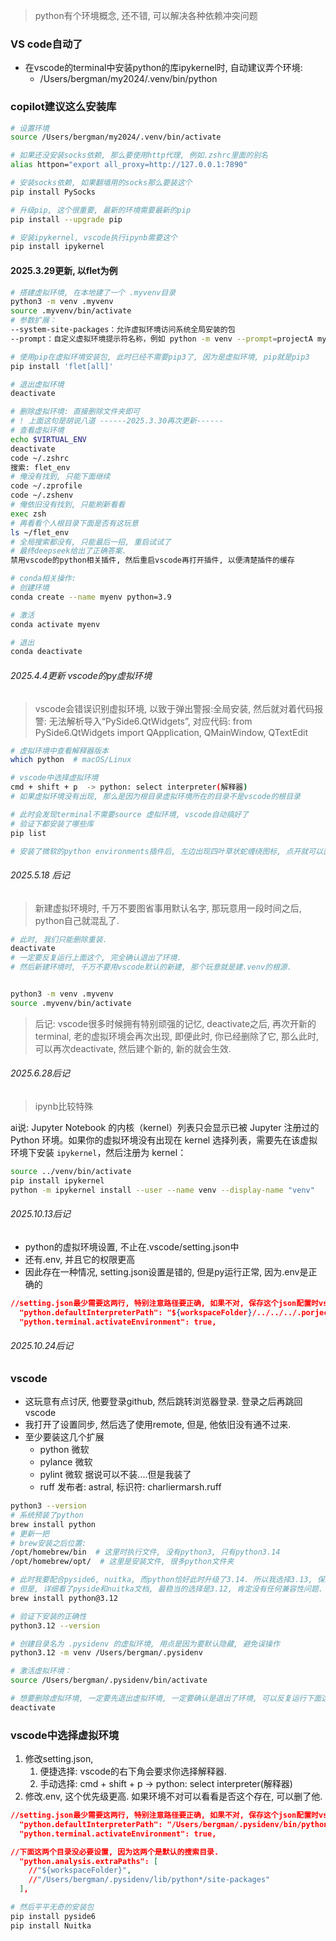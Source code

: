 > python有个环境概念, 还不错, 可以解决各种依赖冲突问题

### VS code自动了

* 在vscode的terminal中安装python的库ipykernel时, 自动建议弄个环境:
  * /Users/bergman/my2024/.venv/bin/python

### copilot建议这么安装库

```sh
# 设置环境
source /Users/bergman/my2024/.venv/bin/activate   

# 如果还没安装socks依赖, 那么要使用http代理, 例如.zshrc里面的别名
alias httpon="export all_proxy=http://127.0.0.1:7890"

# 安装socks依赖, 如果翻墙用的socks那么要装这个
pip install PySocks 

# 升级pip, 这个很重要, 最新的环境需要最新的pip
pip install --upgrade pip  

# 安装ipykernel, vscode执行ipynb需要这个
pip install ipykernel
```

#### 2025.3.29更新, 以flet为例

```sh
# 搭建虚拟环境, 在本地建了一个 .myvenv目录
python3 -m venv .myvenv
source .myvenv/bin/activate
# 参数扩展：
--system-site-packages：允许虚拟环境访问系统全局安装的包 
--prompt：自定义虚拟环境提示符名称，例如 python -m venv --prompt=projectA myenv 

# 使用pip在虚拟环境安装包, 此时已经不需要pip3了, 因为是虚拟环境, pip就是pip3
pip install 'flet[all]'

# 退出虚拟环境
deactivate

# 删除虚拟环境: 直接删除文件夹即可
# ! 上面这句是胡说八道 ------2025.3.30再次更新------
# 查看虚拟环境
echo $VIRTUAL_ENV
deactivate
code ~/.zshrc
搜索: flet_env
# 俺没有找到, 只能下面继续
code ~/.zprofile
code ~/.zshenv
# 俺依旧没有找到, 只能刷新看看
exec zsh
# 再看看个人根目录下面是否有这玩意
ls ~/flet_env
# 全局搜索都没有, 只能最后一招, 重启试试了
# 最终deepseek给出了正确答案. 
禁用vscode的python相关插件, 然后重启vscode再打开插件, 以便清楚插件的缓存

# conda相关操作:
# 创建环境
conda create --name myenv python=3.9

# 激活
conda activate myenv

# 退出
conda deactivate


```

###### 2025.4.4更新 vscode的py虚拟环境

> vscode会错误识别虚拟环境, 以致于弹出警报:全局安装, 
> 然后就对着代码报警: 无法解析导入“PySide6.QtWidgets”,  对应代码: from PySide6.QtWidgets import QApplication, QMainWindow, QTextEdit

```sh
# 虚拟环境中查看解释器版本
which python  # macOS/Linux

# vscode中选择虚拟环境
cmd + shift + p  -> python: select interpreter(解释器)
# 如果虚拟环境没有出现, 那么是因为根目录虚拟环境所在的目录不是vscode的根目录

# 此时会发现terminal不需要source 虚拟环境, vscode自动搞好了
# 验证下都安装了哪些库
pip list

# 安装了微软的python environments插件后, 左边出现四叶草状蛇缠绕图标, 点开就可以直接看到各种python信息
```



###### 2025.5.18 后记

> 新建虚拟环境时, 千万不要图省事用默认名字, 那玩意用一段时间之后, python自己就混乱了.

```sh
# 此时, 我们只能删除重装.
deactivate
# 一定要反复运行上面这个, 完全确认退出了环境.
# 然后新建环境时, 千万不要用vscode默认的新建, 那个玩意就是建.venv的根源.


python3 -m venv .myvenv
source .myvenv/bin/activate
```

> 后记: vscode很多时候拥有特别顽强的记忆, deactivate之后, 再次开新的terminal, 老的虚拟环境会再次出现, 即便此时, 你已经删除了它, 那么此时, 可以再次deactivate, 然后建个新的, 新的就会生效.



###### 2025.6.28后记

> ipynb比较特殊

ai说: Jupyter Notebook 的内核（kernel）列表只会显示已被 Jupyter 注册过的 Python 环境。如果你的虚拟环境没有出现在 kernel 选择列表，需要先在该虚拟环境下安装 `ipykernel`，然后注册为 kernel：

```sh
source ../venv/bin/activate
pip install ipykernel
python -m ipykernel install --user --name venv --display-name "venv"

```



###### 2025.10.13后记

* python的虚拟环境设置, 不止在.vscode/setting.json中
* 还有.env, 并且它的权限更高
* 因此存在一种情况, setting.json设置是错的, 但是py运行正常, 因为.env是正确的

```json
//setting.json最少需要这两行, 特别注意路径要正确, 如果不对, 保存这个json配置时vscode会报错
  "python.defaultInterpreterPath": "${workspaceFolder}/../../../.porjectvenv/bin/python",
  "python.terminal.activateEnvironment": true,
```



###### 2025.10.24后记

### vscode

* 这玩意有点讨厌, 他要登录github, 然后跳转浏览器登录. 登录之后再跳回vscode
* 我打开了设置同步, 然后选了使用remote, 但是, 他依旧没有通不过来.
* 至少要装这几个扩展
  * python 微软
  * pylance 微软
  * pylint 微软 据说可以不装....但是我装了
  * ruff 发布者: astral, 标识符: charliermarsh.ruff

```sh
python3 --version
# 系统预装了python
brew install python
# 更新一把
# brew安装之后位置:
/opt/homebrew/bin  # 这里时执行文件, 没有python3, 只有python3.14
/opt/homebrew/opt/  # 这里是安装文件, 很多python文件夹

# 此时我要配合pyside6, nuitka, 而python恰好此时升级了3.14. 所以我选择3.13, 保持稳定行.
# 但是, 详细看了pyside和nuitka文档, 最稳当的选择是3.12, 肯定没有任何兼容性问题. 
brew install python@3.12

# 验证下安装的正确性
python3.12 --version

# 创建目录名为 .pysidenv 的虚拟环境, 用点是因为要默认隐藏, 避免误操作
python3.12 -m venv /Users/bergman/.pysidenv

# 激活虚拟环境：
source /Users/bergman/.pysidenv/bin/activate

# 想要删除虚拟环境, 一定要先退出虚拟环境, 一定要确认是退出了环境, 可以反复运行下面这个命令
deactivate

```

### vscode中选择虚拟环境

1. 修改setting.json, 
   1. 便捷选择: vscode的右下角会要求你选择解释器.
   2. 手动选择: cmd + shift + p  -> python: select interpreter(解释器)
2. 修改.env, 这个优先级更高. 如果环境不对可以看看是否这个存在, 可以删了他.

```json
//setting.json最少需要这两行, 特别注意路径要正确, 如果不对, 保存这个json配置时vscode会报错
  "python.defaultInterpreterPath": "/Users/bergman/.pysidenv/bin/python",
  "python.terminal.activateEnvironment": true,

//下面这两个目录没必要设置, 因为这两个是默认的搜索目录.
  "python.analysis.extraPaths": [
    //"${workspaceFolder}",
    //"/Users/bergman/.pysidenv/lib/python*/site-packages"
  ],
```

```sh
# 然后平平无奇的安装包
pip install pyside6
pip install Nuitka
```

